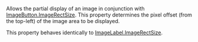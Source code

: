 Allows the partial display of an image in conjunction with [ImageButton.ImageRectSize](https://developer.roblox.com/en-us/api-reference/property/ImageButton/ImageRectSize). This property determines the pixel offset (from the top-left) of the image area to be displayed.

This property behaves identically to [ImageLabel.ImageRectSize](https://developer.roblox.com/en-us/api-reference/property/ImageLabel/ImageRectSize).